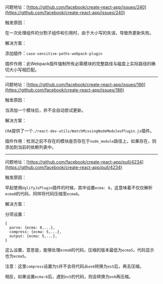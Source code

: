 
问题地址：[https://github.com/facebook/create-react-app/issues/240](https://github.com/facebook/create-react-app/issues/240)

触发原因：

在一次处理组件的分割子组件和引用时，由于大小写的失误，导致热更新失败。

解决方案：

添加插件：`case-sensitive-paths-webpack-plugin`

插件作用：此Webpack插件强制所有必需模块的完整路径与磁盘上实际路径的确切大小写相匹配。

-----

问题地址：[https://github.com/facebook/create-react-app/issues/186](https://github.com/facebook/create-react-app/issues/186)

触发原因：

当添加一个模块后，并不会自动尝试更新。

解决方案：

`CRA`提供了一个`./react-dev-utils/WatchMissingNodeModulesPlugin.js`插件。

插件作用：检测之前不存在的模块是否存在于`node_module`路径上，如果存在，则添加到当前的依赖列表中。

-----

问题地址：[https://github.com/facebook/create-react-app/pull/4234](https://github.com/facebook/create-react-app/pull/4234)

触发原因：

早起使用`UglifyJsPlugin`插件的时候，其中设置`ecma: 8`，这意味着不仅仅解析`ecma8`的代码，同样将代码压缩至`ecma8`。

解决方案：

分项设置：
```
{
  parse: {ecma: 8,...},
  compress: {ecma: 5,...},
  output: {ecma: 5,...},
}
```

这么设置，意思是，能够处理`ecma8`的代码，压缩的版本最低为`ecma5`，代码显示也为`ecma5`。

注意：这里`compress`设置为`5`并不会将代码从`es6`转换为`es5`后，再去压缩。

相反，如果设置`ecma:6`后，遇到`es5`的代码，则会转换为`es6`再压缩。